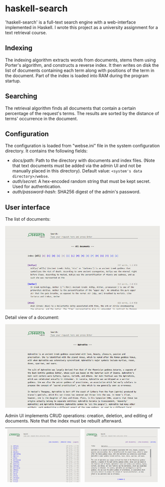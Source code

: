 # haskell-search

'haskell-search' is a full-text search engine with a web-interface implemented in
Haskell. I wrote this project as a university assignment for a text retrieval course.

## Indexing

The indexing algorithm extracts words from documents, stems them using Porter's
algorithm, and constructs a reverse index. It then writes on disk the list of documents
containing each term along with positions of the term in the document. Part of the index
is loaded into RAM during the program startup.

## Searching

The retrieval algorithm finds all documents that contain a certain percentage of the
request's terms. The results are sorted by the distance of terms' occurrence in the
document.

## Configuration

The configuration is loaded from "webse.ini" file in the system configuration directory.
It contains the following fields:

* *docs/path*: Path to the directory with documents and index files. (Note that text
  documents must be added via the admin UI and not be manually placed in this
  directory). Default value: `<system's data directory>/webse`.
* *auth/secret*: A hex-encoded random string that must be kept secret. Used for
  authentication.
* *auth/password-hash*: SHA256 digest of the admin's password.

## User interface

The list of documents:

![List of documents](screenshots/documents-list.png)

Detail view of a document:

![Document contents](screenshots/document-contents.png)

Admin UI implements CRUD operations: creation, deletion, and editing of documents. Note
that the index must be rebuilt afterward.


| ![List of documents](screenshots/admin-list.png) | ![Editing document](screenshots/admin-editing.png) |
|--|--|
